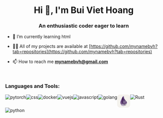 <h1 align="center">Hi 👋, I'm Bui Viet Hoang</h1>
<h3 align="center">An enthusiastic coder eager to learn</h3>

- 🌱 I’m currently learning html

- 👨‍💻 All of my projects are available at [https://github.com/mynamebvh?tab=repositories](https://github.com/mynamebvh?tab=repositories)

- 📫 How to reach me **mynamebvh@gmail.com**

<br/>
<h3 align="left">Languages and Tools:</h3>

<a href="" target="_blank"> <img align="left" src="https://raw.githubusercontent.com/rahul-jha98/README_icons/main/language_and_tools/square/html/html.svg" alt="pytorch" height="42px"/> </a> 
<a href="" target="_blank"> <img align="left" src="https://raw.githubusercontent.com/rahul-jha98/README_icons/4d06112f039d3d302017842f696129642a58f6a5/language_and_tools/square/css/css.svg" alt="css" height="42px"/> </a> 
<a href="" target="_blank"> <img align="left" src="https://raw.githubusercontent.com/rahul-jha98/README_icons/4d06112f039d3d302017842f696129642a58f6a5/language_and_tools/square/docker/docker.svg" alt="docker" height="42px"/> </a> 
<a href="" target="_blank"> <img align="left" src="https://raw.githubusercontent.com/rahul-jha98/README_icons/4d06112f039d3d302017842f696129642a58f6a5/language_and_tools/square/vue/vue.svg" alt="vuejs" height="42px"/> </a> 
<a href="" target="_blank"> <img align="left" src="https://raw.githubusercontent.com/rahul-jha98/README_icons/4d06112f039d3d302017842f696129642a58f6a5/language_and_tools/square/javascript/javascript.svg" alt="javascript" height="42px"/> </a> 
<a href="" target="_blank"> <img align="left" src="https://raw.githubusercontent.com/rahul-jha98/README_icons/4d06112f039d3d302017842f696129642a58f6a5/language_and_tools/square/go/go.svg" alt="golang" height="42px"/> </a> 
<a href="" target="_blank"> <img align="left" src="https://raw.githubusercontent.com/tandpfun/skill-icons/main/icons/Elixir-Light.svg" alt="Elixir" height="42px"/> </a> 
<a href="" target="_blank"> <img align="left" src="https://raw.githubusercontent.com/bablubambal/All_logo_and_pictures/main/programming%20languages/rust.svg" alt="Rust" height="42px"/> </a>
<a href="" target="_blank"> <img align="left" src="https://raw.githubusercontent.com/rahul-jha98/github_readme_icons/main/language_and_tools/square/python/python.svg" alt="python" height="42px"/> </a> 

